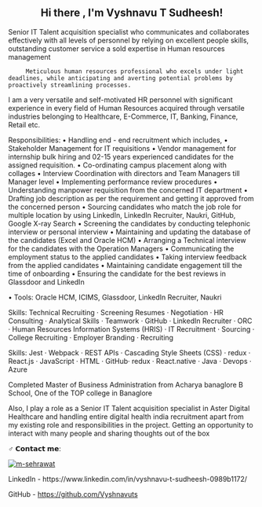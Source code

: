 <h2 align="center">Hi there , I'm Vyshnavu T Sudheesh!</h2>


 Senior IT Talent acquisition specialist  who communicates and collaborates effectively with all levels of personnel by relying on excellent people skills, outstanding customer service a sold expertise in Human resources management
 
         Meticulous human resources professional who excels under light deadlines, while anticipating and averting potential problems by proactively streamlining processes. 

I am a very versatile and self-motivated HR personnel with significant experience in every field of Human Resources acquired through versatile industries belonging to Healthcare, E-Commerce, IT, Banking, Finance, Retail etc. 

Responsibilities:
• Handling end - end recruitment which includes,
• Stakeholder Management for IT requisitions
• Vendor management for internship bulk hiring and 02-15 years experienced
candidates for the assigned requisition.
• Co-ordinating campus placement along with collages
• Interview Coordination with directors and Team Managers till Manager level
• Implementing performance review procedures
• Understanding manpower requisition from the concerned IT department
• Drafting job description as per the requirement and getting it approved
from the concerned person
• Sourcing candidates who match the job role for multiple location by using
LinkedIn, LinkedIn Recruiter, Naukri, GitHub, Google X-ray Search
• Screening the candidates by conducting telephonic interview or personal
interview
• Maintaining and updating the database of the candidates (Excel and Oracle
HCM)
• Arranging a Technical interview for the candidates with the Operation
Managers
• Communicating the employment status to the applied candidates
• Taking interview feedback from the applied candidates
• Maintaining candidate engagement till the time of onboarding
• Ensuring the candidate for the best reviews in Glassdoor and LinkedIn

• Tools: Oracle HCM, ICIMS, Glassdoor, LinkedIn Recruiter, Naukri


Skills: Technical Recruiting · Screening Resumes · Negotiation · HR Consulting · Analytical Skills · Teamwork · GitHub · LinkedIn Recruiter · ORC · Human Resources Information Systems (HRIS) · IT Recruitment · Sourcing · College Recruiting · Employer Branding · Recruiting

Skills: Jest · Webpack · REST APIs · Cascading Style Sheets (CSS) · redux · React.js · JavaScript · HTML · GitHub· redux · React.native · Java · Devops · Azure

Completed Master of Business Administration from Acharya banaglore B School, One of the TOP college in Banaglore

Also, I play a role as a Senior IT Talent acquisition specialist in Aster Digital Healthcare and handling entire digital health india recruitment apart from my existing role and responsibilities in the project. Getting an opportunity to interact with many people and sharing thoughts out of the box


♂️ 𝗖𝗼𝗻𝘁𝗮𝗰𝘁 𝗺𝗲:
<p align="left" dir="auto">
<a href="https://www.linkedin.com/in/vyshnavu-t-sudheesh-0989b1172/" rel="nofollow"><img align="center" src="https://camo.githubusercontent.com/a80d00f23720d0bc9f55481cfcd77ab79e141606829cf16ec43f8cacc7741e46/68747470733a2f2f696d672e736869656c64732e696f2f62616467652f4c696e6b6564496e2d3030373742353f7374796c653d666f722d7468652d6261646765266c6f676f3d6c696e6b6564696e266c6f676f436f6c6f723d7768697465" alt="m-sehrawat" data-canonical-src="https://img.shields.io/badge/LinkedIn-0077B5?style=for-the-badge&amp;logo=linkedin&amp;logoColor=white" style="max-width: 100%;"></a>
</p>
LinkedIn - https://www.linkedin.com/in/vyshnavu-t-sudheesh-0989b1172/

GitHub - https://github.com/Vyshnavuts
   </a>
</div>
</p>

<!--
**Vyshnavuts/vyshnavuts** is a ✨ _special_ ✨ repository because its `README.md` (this file) appears on your GitHub profile.

Here are some ideas to get you started:

- 🔭 I’m currently working on ...
- 🌱 I’m currently learning ...
- 👯 I’m looking to collaborate on ...
- 🤔 I’m looking for help with ...
- 💬 Ask me about ...
- 📫 How to reach me: ...
- 😄 Pronouns: ...
- ⚡ Fun fact: ...
-->
